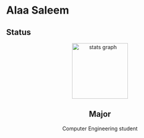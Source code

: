 # Alaa Saleem

## Status
<div align="center">
  <img src="https://github-readme-stats.vercel.app/api?username=alaasaleem&hide_title=false&hide_rank=false&show_icons=true&include_all_commits=true&count_private=true&disable_animations=false&theme=cobalt&locale=en&hide_border=false&order=1" height="150" alt="stats graph"  />


## Major

Computer Engineering student
